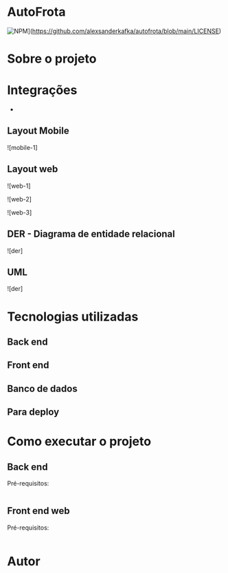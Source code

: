 # AutoFrota
![NPM](https://img.shields.io/npm/l/react)](https://github.com/alexsanderkafka/autofrota/blob/main/LICENSE) 

# Sobre o projeto

# Integrações
- 

## Layout Mobile

![mobile-1]

## Layout web
![web-1]

![web-2]

![web-3]

## DER - Diagrama de entidade relacional
![der]

## UML
![der]

# Tecnologias utilizadas
## Back end

## Front end

## Banco de dados

## Para deploy

# Como executar o projeto

## Back end
Pré-requisitos: 

```bash
```

## Front end web
Pré-requisitos: 

```bash
```

# Autor
